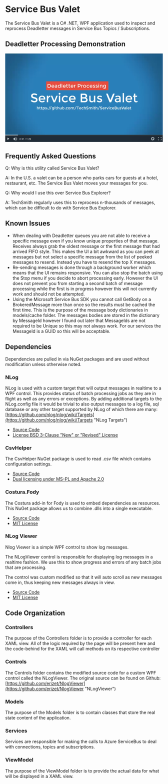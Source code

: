 # Service Bus Valet #

The Service Bus Valet is a C# .NET, WPF application used to inspect and reprocess Deadletter messages in Service Bus Topics / Subscriptions.

## Deadletter Processing Demonstration ##

[![Watch the video](Deadletter-Processing-Demo.png)](https://www.screencast.com/t/Ve8vL2EDydd)

## Frequently Asked Questions ##

Q: Why is this utility called Service Bus Valet?

A: In the U.S. a valet can be a person who parks cars for guests at a hotel, restaurant, etc. The Service Bus Valet moves your messages for you.

Q: Why would I use this over Service Bus Explorer?

A: TechSmith regularly uses this to reprocess n-thousands of messages, which can be difficult to do with Service Bus Explorer.

## Known Issues ##

- When dealing with Deadletter queues you are not able to receive a specific message even if you know unique properties of that message. Receives always grab the oldest message or the first message that had arrived FIFO style. This makes the UI a bit awkward as you can peek at messages but not select a specific message from the list of peeked messages to resend. Instead you have to resend the top X messages.
- Re-sending messages is done through a background worker which means that the UI remains responsive. You can also stop the batch using the Stop menu if you decide to abort processing early. However the UI does not prevent you from starting a second batch of message processing while the first is in progress however this will not currently work and should not be attempted.
- Using the Microsoft Service Bus SDK you cannot call GetBody on a BrokeredMessage more than once so the results must be cached the first time. This is the purpose of the message body dictionaries in models/cache folder. The messages bodies are stored in the dictionary by MessageId however I found out later that MessageIds are not required to be Unique so this may not always work. For our services the MessageId is a GUID so this will be acceptable.

## Dependencies ##

Dependencies are pulled in via NuGet packages and are used without modification unless otherwise noted.

### NLog ###

NLog is used with a custom target that will output messages in realtime to a WPF control. This provides status of batch processing jobs as they are in flight as well as any errors or exceptions. By adding additional targets to the NLog.config file it would be trivial to also output messages to a log file, sql database or any other target supported by NLog of which there are many: [https://github.com/nlog/nlog/wiki/Targets](https://github.com/nlog/nlog/wiki/Targets "NLog Targets")

- [Source Code](https://github.com/NLog/NLog)
- [License BSD 3-Clause "New" or "Revised" License](https://github.com/NLog/NLog/blob/dev/LICENSE.txt)

### CsvHelper ###

The CsvHelper NuGet package is used to read .csv file which contains configuration settings.

- [Source Code](https://github.com/JoshClose/CsvHelper)
- [Dual licensing under MS-PL and Apache 2.0](https://github.com/JoshClose/CsvHelper/blob/master/LICENSE.txt)

### Costura.Fody ###

The Costura add-in for Fody is used to embed dependencies as resources. This NuGet package allows us to combine .dlls into a single executable.

- [Source Code](https://github.com/Fody/Costura)
- [MIT License](https://github.com/Fody/Costura/blob/master/license.txt)

### NLog Viewer ###

Nlog Viewer is a simple WPF control to show log messages.

The NLogViewer control is responsible for displaying log messages in a realtime fashion. We use this to show progress and errors of any batch jobs that are processing.

The control was custom modified so that it will auto scroll as new messages come in, thus keeping new messages always in view.

- [Source Code](https://github.com/erizet/NlogViewer)
- [MIT License](https://github.com/erizet/NlogViewer/blob/master/license.md)

## Code Organization ##

### Controllers ###

The purpose of the Controllers folder is to provide a controller for each XAML view. All of the logic required by the page will be present here and the code-behind for the XAML will call methods on its respective controller

### Controls ###

The Controls folder contains the modified source code for a custom WPF control called the NLogViewer. The original source can be found on Github: [https://github.com/erizet/NlogViewer](https://github.com/erizet/NlogViewer "NLogViewer")

### Models ###

The purpose of the Models folder is to contain classes that store the real state content of the application.

### Services ###

Services are responsible for making the calls to Azure ServiceBus to deal with connections, topics and subscriptions.

### ViewModel ###

The purpose of the ViewModel folder is to provide the actual data for what will be displayed in a XAML view.
